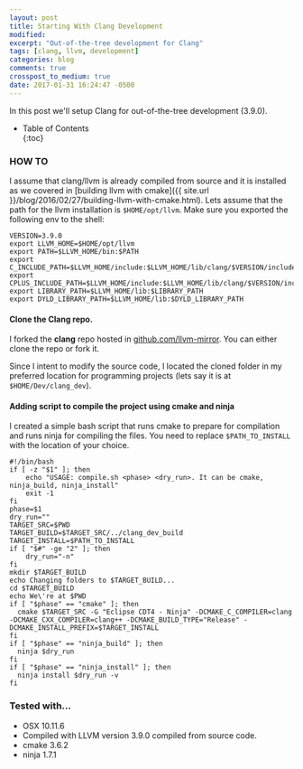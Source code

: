 ```yaml
---
layout: post
title: Starting With Clang Development
modified:
excerpt: "Out-of-the-tree development for Clang"
tags: [clang, llvm, development]
categories: blog
comments: true
crosspost_to_medium: true
date: 2017-01-31 16:24:47 -0500
---
```


In this post we'll setup Clang for out-of-the-tree development (3.9.0). 

* Table of Contents  
{:toc}

### HOW TO

I assume that clang/llvm is already compiled from source and it is installed as we covered in [building llvm with cmake]({{ site.url }}/blog/2016/02/27/building-llvm-with-cmake.html). Lets assume that the path for the llvm installation is `$HOME/opt/llvm`. Make sure you exported the following env to the shell:

    VERSION=3.9.0
    export LLVM_HOME=$HOME/opt/llvm
    export PATH=$LLVM_HOME/bin:$PATH
    export C_INCLUDE_PATH=$LLVM_HOME/include:$LLVM_HOME/lib/clang/$VERSION/include:$C_INCLUDE_PATH
    export CPLUS_INCLUDE_PATH=$LLVM_HOME/include:$LLVM_HOME/lib/clang/$VERSION/include:$LLVM_HOME/include/c++/v1:$CPLUS_INCLUDE_PATH
    export LIBRARY_PATH=$LLVM_HOME/lib:$LIBRARY_PATH
    export DYLD_LIBRARY_PATH=$LLVM_HOME/lib:$DYLD_LIBRARY_PATH  

#### Clone the Clang repo.

I forked the **clang** repo hosted in <a href="https://github.com/llvm-mirror/clang" target="_blank">github.com/llvm-mirror</a>. You can either clone the repo or fork it.

Since I intent to modify the source code, I located the cloned folder in my preferred location for programming projects (lets say it is at `$HOME/Dev/clang_dev`).

#### Adding script to compile the project using cmake and ninja

I created a simple bash script that runs cmake to prepare for compilation and runs ninja for compiling the files. You need to replace `$PATH_TO_INSTALL` with the location of your choice.

    #!/bin/bash
    if [ -z "$1" ]; then
        echo "USAGE: compile.sh <phase> <dry_run>. It can be cmake, ninja_build, ninja_install"
        exit -1
    fi
    phase=$1
    dry_run=""
    TARGET_SRC=$PWD
    TARGET_BUILD=$TARGET_SRC/../clang_dev_build
    TARGET_INSTALL=$PATH_TO_INSTALL
    if [ "$#" -ge "2" ]; then
        dry_run="-n"
    fi
    mkdir $TARGET_BUILD
    echo Changing folders to $TARGET_BUILD...
    cd $TARGET_BUILD
    echo We\'re at $PWD
    if [ "$phase" == "cmake" ]; then
      cmake $TARGET_SRC -G "Eclipse CDT4 - Ninja" -DCMAKE_C_COMPILER=clang -DCMAKE_CXX_COMPILER=clang++ -DCMAKE_BUILD_TYPE="Release" -DCMAKE_INSTALL_PREFIX=$TARGET_INSTALL 
    fi
    if [ "$phase" == "ninja_build" ]; then
      ninja $dry_run
    fi
    if [ "$phase" == "ninja_install" ]; then
      ninja install $dry_run -v
    fi

### Tested with...

* OSX 10.11.6
* Compiled with LLVM version 3.9.0 compiled from source code.
* cmake 3.6.2
* ninja 1.7.1

